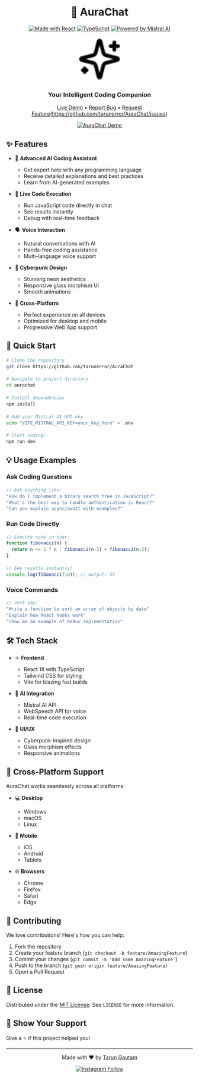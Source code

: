 <div align="center">
  
# 🌟 AuraChat

[![Made with React](https://img.shields.io/badge/React-18-blue?logo=react&logoColor=white)](https://reactjs.org)
[![TypeScript](https://img.shields.io/badge/TypeScript-5.0-blue?logo=typescript&logoColor=white)](https://www.typescriptlang.org/)
[![Powered by Mistral AI](https://img.shields.io/badge/AI-Mistral-purple?logo=openai&logoColor=white)](https://mistral.ai)

<img src="https://raw.githubusercontent.com/lucide-icons/lucide/main/icons/sparkles.svg" alt="AuraChat Logo" width="120" height="120">

### Your Intelligent Coding Companion

[Live Demo](https://aurachat.netlify.app) • [Report Bug](https://github.com/tarunerror/AuraChat/issues) • [Request Feature]([https://github.com/tarunerror/AuraChat/issues])(https://github.com/tarunerror/AuraChat/issues)

[![AuraChat Demo](https://i.postimg.cc/ncv1C0Cf/Screenshot-2025-02-24-112701.png)](https://postimg.cc/7fZzR13K)

</div>

## ✨ Features

- 🤖 **Advanced AI Coding Assistant**
  - Get expert help with any programming language
  - Receive detailed explanations and best practices
  - Learn from AI-generated examples

- 🎯 **Live Code Execution**
  - Run JavaScript code directly in chat
  - See results instantly
  - Debug with real-time feedback

- 🗣️ **Voice Interaction**
  - Natural conversations with AI
  - Hands-free coding assistance
  - Multi-language voice support

- 🎨 **Cyberpunk Design**
  - Stunning neon aesthetics
  - Responsive glass morphism UI
  - Smooth animations

- 📱 **Cross-Platform**
  - Perfect experience on all devices
  - Optimized for desktop and mobile
  - Progressive Web App support

## 🚀 Quick Start

```bash
# Clone the repository
git clone https://github.com/tarunerror/AuraChat

# Navigate to project directory
cd aurachat

# Install dependencies
npm install

# Add your Mistral AI API key
echo "VITE_MISTRAL_API_KEY=your_key_here" > .env

# Start coding!
npm run dev
```

## 💡 Usage Examples

### Ask Coding Questions
```javascript
// Ask anything like:
"How do I implement a binary search tree in JavaScript?"
"What's the best way to handle authentication in React?"
"Can you explain async/await with examples?"
```

### Run Code Directly
```javascript
// Execute code in chat:
function fibonacci(n) {
  return n <= 1 ? n : fibonacci(n-1) + fibonacci(n-2);
}

// See results instantly!
console.log(fibonacci(10)); // Output: 55
```

### Voice Commands
```javascript
// Just say:
"Write a function to sort an array of objects by date"
"Explain how React hooks work"
"Show me an example of Redux implementation"
```

## 🛠️ Tech Stack

- ⚛️ **Frontend**
  - React 18 with TypeScript
  - Tailwind CSS for styling
  - Vite for blazing fast builds

- 🤖 **AI Integration**
  - Mistral AI API
  - WebSpeech API for voice
  - Real-time code execution

- 🎨 **UI/UX**
  - Cyberpunk-inspired design
  - Glass morphism effects
  - Responsive animations

## 📱 Cross-Platform Support

AuraChat works seamlessly across all platforms:

- 💻 **Desktop**
  - Windows
  - macOS
  - Linux

- 📱 **Mobile**
  - iOS
  - Android
  - Tablets

- 🌐 **Browsers**
  - Chrome
  - Firefox
  - Safari
  - Edge

## 🤝 Contributing

We love contributions! Here's how you can help:

1. Fork the repository
2. Create your feature branch (`git checkout -b feature/AmazingFeature`)
3. Commit your changes (`git commit -m 'Add some AmazingFeature'`)
4. Push to the branch (`git push origin feature/AmazingFeature`)
5. Open a Pull Request

## 📜 License

Distributed under the [MIT License](./LICENSE). See `LICENSE` for more information.

## 🌟 Show Your Support

Give a ⭐️ if this project helped you!

---

<div align="center">
  <p>Made with ❤️ by <a href="https://github.com/tarunerror">Tarun Gautam</a></p>
  
  <a href="https://instagram.com/tan.error">
    <img src="https://img.shields.io/badge/Follow-%40tan.error-ff69b4?style=social&logo=instagram" alt="Instagram Follow">
</a>
</div>
